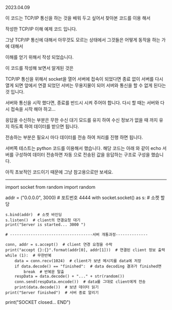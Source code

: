 2023.04.09

이 코드는 TCP/IP 통신을 하는 것을 배워 두고 싶어서 찾아본 코드를 이용 해서

작성한 TCP/IP 이해 예제 코드 입니다.

그냥 TCP/IP 통신에 대해서 아무것도 모르는 상태에서 그것들은 어떻게 동작을 하는 가에 대해서

이해를 얻기 위해서 작성 되었습니다. 

이 코드를 작성해 보면서 알게된 것은 

TCP/IP 통신을 위해서 socket을 열어 서버에 접속이 되었다면 
종료 없이 서버를 다시 열게 되면 앞에서 연결 되었던 서버는 무용지물이 되어 
서버와 통신을 할 수 없게 된다는 것 입니다. 

서버와 통신을 시작 했다면, 종료를 반드시 시켜 주어야 합니다.  다시 할 때는 서버와 다시 접속을 시작 해야 하고...

응답을 수신하는 부분은 무한 수신 대기 모드를 유지 하여 수신 정보가 없을 때 까지 유지 하도록 하여 데이터를 받으면 됩니다.

전송하는 부분은 필요시 마다 데이터를 전송 하여 처리를 진행 하면 됩니다.

서버쪽 테스트는 python 코드를 이용해서 했습니다. 해당 코드는 아래 와 같이 echo 서버를 구성하여 데이터 전송하면 
자동 으로 전송된 값을 응답하는 구조로 구성을 했습니다.

아직 초보적인 코드이기 때문에 그냥 참고용으로만 보세요. 

-------------------------------------------------------------------------------------------
import socket
from random import random

addr = ("0.0.0.0", 3000)  # 포트번호 4444
with socket.socket() as s:  # 소켓 할당

    s.bind(addr)  # 소켓 바인딩
    s.listen()  # client의 연결요청 대기
    print("Server is started... 3000 ")

    # ------------------------------------서버 개통과정--------------

    conn, addr = s.accept()  # client 연경 요청을 수락
    print("accept {}:{}".format(addr[0], addr[1]))  # 연결된 client 정보 출력
    while (1):  # 무한반복
        data = conn.recv(1024)  # client가 보낸 메시지를 data에 저장
        if data.decode() == "finished":  # data decoding 결과가 finished면
            break  # 반복문 탈출
        respData = data.decode() + "..." + str(random())
        conn.send(respData.encode())  # data를 그대로 client에게 전송
        print(data.decode())  # 보낸 데이터 읽기
    print("Server finished")  # 서버 종료 알리기

print("SOCKET closed... END")